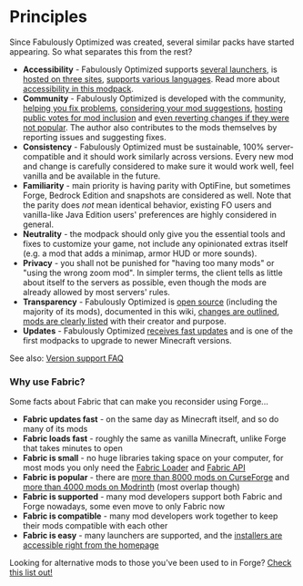# Principles

Since Fabulously Optimized was created, several similar packs have started appearing. So what separates this from the rest?

* **Accessibility**  - Fabulously Optimized supports [several launchers](https://github.com/Fabulously-Optimized/fabulously-optimized#downloads), is [hosted on three sites](https://github.com/Fabulously-Optimized/fabulously-optimized#downloads), [supports various languages](language-support.md). Read more about [accessibility in this modpack](https://github.com/Fabulously-Optimized/fabulously-optimized#accessibility).
* **Community** - Fabulously Optimized is developed with the community, [helping you fix problems](https://github.com/Fabulously-Optimized/fabulously-optimized/issues),  [considering your mod suggestions](https://github.com/Fabulously-Optimized/fabulously-optimized/issues), [hosting public votes for mod inclusion](https://github.com/Fabulously-Optimized/fabulously-optimized/issues/21#issuecomment-998162829) and [even reverting changes if they were not popular](https://github.com/Fabulously-Optimized/fabulously-optimized/blob/main/CHANGELOG.md#131-2020-09-29). The author also contributes to the mods themselves by reporting issues and suggesting fixes.
* **Consistency** - Fabulously Optimized must be sustainable, 100% server-compatible and it should work similarly across versions. Every new mod and change is carefully considered to make sure it would work well, feel vanilla and be available in the future.
* **Familiarity** - main priority is having parity with OptiFine, but sometimes Forge, Bedrock Edition and snapshots are considered as well. Note that the parity does _not_ mean identical behavior, existing FO users and vanilla-like Java Edition users' preferences are highly considered in general.
* **Neutrality** - the modpack should only give you the essential tools and fixes to customize your game, not include any opinionated extras itself (e.g. a mod that adds a minimap, armor HUD or more sounds). 
* **Privacy** - you shall not be punished for "having too many mods" or "using the wrong zoom mod". In simpler terms, the client tells as little about itself to the servers as possible, even though the mods are already allowed by most servers' rules.
* **Transparency** - Fabulously Optimized is [open source](https://github.com/Fabulously-Optimized/fabulously-optimized/blob/main/LICENSE.md) (including the majority of its mods), documented in this wiki, [changes are outlined](https://github.com/Fabulously-Optimized/fabulously-optimized/blob/main/CHANGELOG.md), [mods are clearly listed](https://github.com/Fabulously-Optimized/fabulously-optimized#included-mods) with their creator and purpose.
* **Updates** - Fabulously Optimized [receives fast updates](https://github.com/Fabulously-Optimized/fabulously-optimized/blob/main/CHANGELOG.md) and is one of the first modpacks to upgrade to newer Minecraft versions.

See also: [Version support FAQ](version-support.md)

### Why use Fabric?

Some facts about Fabric that can make you reconsider using Forge...

* **Fabric updates fast** - on the same day as Minecraft itself, and so do many of its mods
* **Fabric loads fast** - roughly the same as vanilla Minecraft, unlike Forge that takes minutes to open
* **Fabric is small** - no huge libraries taking space on your computer, for most mods you only need the [Fabric Loader](https://fabricmc.net/use/) and [Fabric API](https://www.curseforge.com/minecraft/mc-mods/fabric-api)
* **Fabric is popular** - there are [more than 8000 mods on CurseForge](https://www.curseforge.com/minecraft/search?page=1&class=mc-mods&gameFlavorsIds=4&sortType=1&pageSize=20) and [more than 4000 mods on Modrinth](https://modrinth.com/mods?f=categories%3Afabric&g=categories%3A%27fabric%27) (most overlap though)
* **Fabric is supported** - many mod developers support both Fabric and Forge nowadays, some even move to only Fabric now
* **Fabric is compatible** - many mod developers work together to keep their mods compatible with each other
* **Fabric is easy** - many launchers are supported, and the [installers are accessible right from the homepage](https://fabricmc.net/use/installer/)

Looking for alternative mods to those you've been used to in Forge? [Check this list out!](https://gist.github.com/TrueCP6/4853f15015b210fd3b1e210e9e485f83#file-forge-to-fabric-ports-md)
